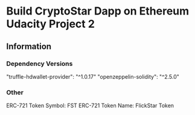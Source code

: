 # Build CryptoStar Dapp on Ethereum Udacity Project 2

## Information

### Dependency Versions

"truffle-hdwallet-provider": "^1.0.17"
"openzeppelin-solidity": "^2.5.0"

### Other

ERC-721 Token Symbol:  FST
ERC-721 Token Name:  FlickStar Token
